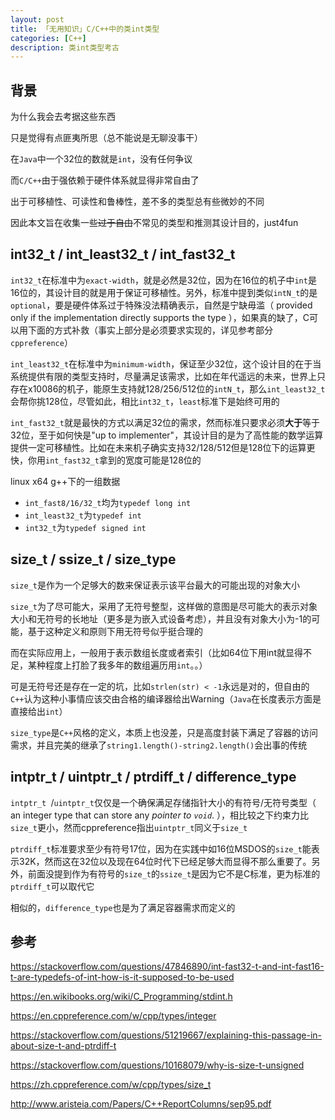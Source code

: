 ```yaml
---
layout: post
title: 「无用知识」C/C++中的类int类型
categories: [C++]
description: 类int类型考古
---
```


<!--more-->


## 背景

为什么我会去考据这些东西

只是觉得有点匪夷所思（总不能说是无聊没事干）

在`Java`中一个32位的数就是`int`，没有任何争议

而`C/C++`由于强依赖于硬件体系就显得非常自由了

出于可移植性、可读性和鲁棒性，差不多的类型总有些微妙的不同

因此本文旨在收集一些~~过于自由~~不常见的类型和推测其设计目的，just4fun

## int32_t / int_least32_t / int_fast32_t

`int32_t`在标准中为`exact-width`，就是必然是32位，因为在16位的机子中`int`是16位的，其设计目的就是用于保证可移植性。另外，标准中提到类似`intN_t`的是`optional`，要是硬件体系过于特殊没法精确表示，自然是宁缺毋滥（ provided only if the implementation directly supports the type ），如果真的缺了，C可以用下面的方式补救（事实上部分是必须要求实现的，详见参考部分`cppreference`）

`int_least32_t`在标准中为`minimum-width`，保证至少32位，这个设计目的在于当系统提供有限的类型支持时，尽量满足该需求，比如在年代遥远的未来，世界上只存在x10086的机子，能原生支持就128/256/512位的`intN_t`，那么`int_least32_t`会帮你挑128位，尽管如此，相比`int32_t`，`least`标准下是始终可用的

`int_fast32_t`就是最快的方式以满足32位的需求，然而标准只要求必须**大于**等于32位，至于如何快是"up to implementer"，其设计目的是为了高性能的数学运算提供一定可移植性。比如在未来机子确实支持32/128/512但是128位下的运算更快，你用`int_fast32_t`拿到的宽度可能是128位的

linux x64 g++下的一组数据
- `int_fast8/16/32_t`均为`typedef long int`
- `int_least32_t`为`typedef int`
- `int32_t`为`typedef signed int`


## size_t / ssize_t / size_type

`size_t`是作为一个足够大的数来保证表示该平台最大的可能出现的对象大小

`size_t`为了尽可能大，采用了无符号整型，这样做的意图是尽可能大的表示对象大小和无符号的长地址（更多是为嵌入式设备考虑），并且没有对象大小为-1的可能，基于这种定义和原则下用无符号似乎挺合理的

而在实际应用上，一般用于表示数组长度或者索引（比如64位下用int就显得不足，某种程度上打脸了我多年的数组遍历用`int`。。）

可是无符号还是存在一定的坑，比如`strlen(str) < -1`永远是对的，但自由的`C++`认为这种小事情应该交由合格的编译器给出Warning（`Java`在长度表示方面是直接给出`int`）

`size_type`是`C++`风格的定义，本质上也没差，只是高度封装下满足了容器的访问需求，并且完美的继承了`string1.length()-string2.length()`会出事的传统



## intptr_t / uintptr_t / ptrdiff_t / difference_type

`intptr_t `/`uintptr_t`仅仅是一个确保满足存储指针大小的有符号/无符号类型（ an integer type that can store any *pointer to `void`*.  ），相比较之下约束力比`size_t`更小，然而cppreference指出`uintptr_t`同义于`size_t`

`ptrdiff_t`标准要求至少有符号17位，因为在实践中如16位MSDOS的`size_t`能表示32K，然而这在32位以及现在64位时代下已经足够大而显得不那么重要了。另外，前面没提到作为有符号的`size_t`的`ssize_t`是因为它不是C标准，更为标准的`ptrdiff_t`可以取代它

相似的，`difference_type`也是为了满足容器需求而定义的



## 参考

https://stackoverflow.com/questions/47846890/int-fast32-t-and-int-fast16-t-are-typedefs-of-int-how-is-it-supposed-to-be-used

https://en.wikibooks.org/wiki/C_Programming/stdint.h

https://en.cppreference.com/w/cpp/types/integer

https://stackoverflow.com/questions/51219667/explaining-this-passage-in-about-size-t-and-ptrdiff-t

https://stackoverflow.com/questions/10168079/why-is-size-t-unsigned

https://zh.cppreference.com/w/cpp/types/size_t

http://www.aristeia.com/Papers/C++ReportColumns/sep95.pdf 
